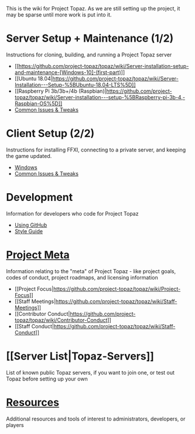 This is the wiki for Project Topaz. As we are still setting up the project, it may be sparse until more work is put into it.

# Server Setup + Maintenance (1/2)
Instructions for cloning, building, and running a Project Topaz server
- [[https://github.com/project-topaz/topaz/wiki/Server-installation-setup-and-maintenance-[Windows-10]-(first-part)]]
- [[Ubuntu 18.04|https://github.com/project-topaz/topaz/wiki/Server-Installation---Setup-%5BUbuntu-18.04-LTS%5D]]
- [[Raspberry Pi 3b/3b+/4b (Raspbian)|https://github.com/project-topaz/topaz/wiki/Server-installation---setup-%5BRaspberry-pi-3b-4,-Raspbian-OS%5D]]
- [Common Issues & Tweaks](https://github.com/project-topaz/topaz/wiki/Miscellaneous-(Server))

# Client Setup (2/2)
Instructions for installing FFXI, connecting to a private server, and keeping the game updated.
- [Windows](https://github.com/project-topaz/topaz/wiki/Client-installation-setup-%5BWindows%5D)
- [Common Issues & Tweaks](https://github.com/project-topaz/topaz/wiki/Miscellaneous-(Client))

# Development
Information for developers who code for Project Topaz
- [Using GitHub](https://github.com/project-topaz/topaz/wiki/Using-GitHub)
- [Style Guide](https://github.com/project-topaz/topaz/blob/release/CONTRIBUTING.md)
# [Project Meta](https://github.com/project-topaz/topaz/wiki/Project-Meta)
Information relating to the "meta" of Project Topaz - like project goals, codes of conduct, project roadmaps, and licensing information
- [[Project Focus|https://github.com/project-topaz/topaz/wiki/Project-Focus]]
- [[Staff Meetings|https://github.com/project-topaz/topaz/wiki/Staff-Meetings]]
- [[Contributor Conduct|https://github.com/project-topaz/topaz/wiki/Contributor-Conduct]]
- [[Staff Conduct|https://github.com/project-topaz/topaz/wiki/Staff-Conduct]]
# [[Server List|Topaz-Servers]]
List of known public Topaz servers, if you want to join one, or test out Topaz before setting up your own
# [Resources](https://github.com/project-topaz/topaz/wiki/Resources)
Additional resources and tools of interest to administrators, developers, or players